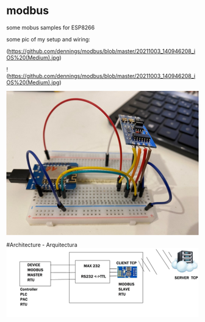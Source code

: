 # modbus
some mobus samples for ESP8266

some pic of my setup and wiring:

(https://github.com/dennings/modbus/blob/master/20211003_140946208_iOS%20(Medium).jpg)

!(https://github.com/dennings/modbus/blob/master/20211003_140946208_iOS%20(Medium).jpg)

![Portada](https://github.com/dennings/modbus/blob/master/20211003_140946208_iOS%20(Medium).jpg)



#Architecture - Arquitectura
![Portada](https://github.com/JhonControl/ESP8266-Modbus-RTU-Slave2/blob/master/Bosquejo%20TCP.jpg)


